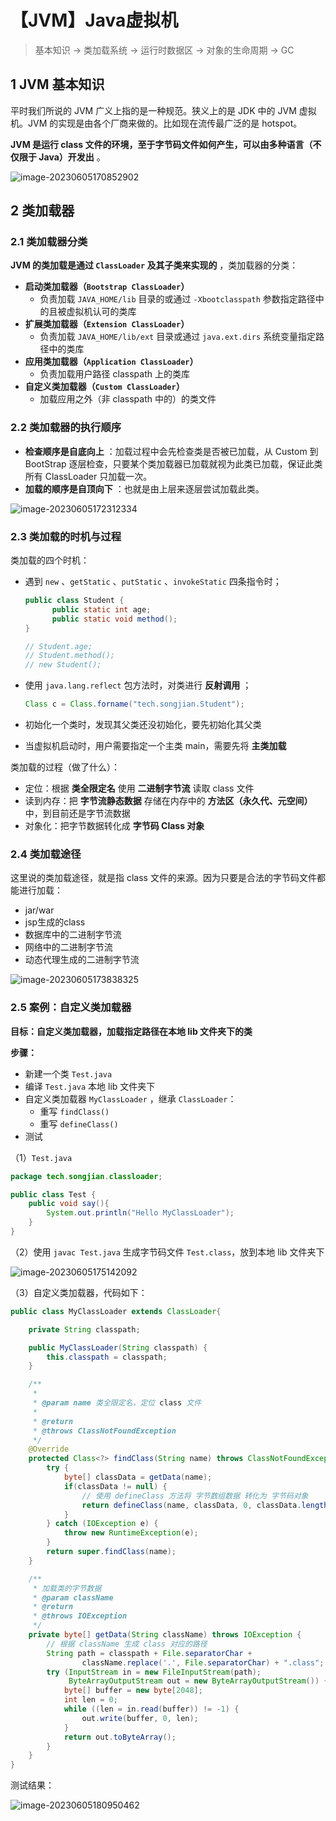 # 【JVM】Java虚拟机

> 基本知识 -> 类加载系统 -> 运行时数据区 -> 对象的生命周期 -> GC

## 1 JVM 基本知识

平时我们所说的 JVM 广义上指的是一种规范。狭义上的是 JDK 中的 JVM 虚拟机。JVM 的实现是由各个厂商来做的。比如现在流传最广泛的是 hotspot。

**JVM 是运行 class 文件的环境，至于字节码文件如何产生，可以由多种语言（不仅限于 Java）开发出** 。

![image-20230605170852902](./【JVM】Java虚拟机.assets/image-20230605170852902.png)

## 2 类加载器

### 2.1 类加载器分类

**JVM 的类加载是通过 `ClassLoader` 及其子类来实现的** ，类加载器的分类：

- **启动类加载器（`Bootstrap ClassLoader`）**
  - 负责加载 `JAVA_HOME/lib` 目录的或通过 `-Xbootclasspath` 参数指定路径中的且被虚拟机认可的类库
- **扩展类加载器（`Extension ClassLoader`）**
  - 负责加载 `JAVA_HOME/lib/ext` 目录或通过 `java.ext.dirs` 系统变量指定路径中的类库
- **应用类加载器（`Application ClassLoader`）**
  - 负责加载用户路径 classpath 上的类库
- **自定义类加载器（`Custom ClassLoader`）**
  - 加载应用之外（非 classpath 中的）的类文件

### 2.2 类加载器的执行顺序

- **检查顺序是自底向上** ：加载过程中会先检查类是否被已加载，从 Custom 到 BootStrap 逐层检查，只要某个类加载器已加载就视为此类已加载，保证此类所有 ClassLoader 只加载一次。
- **加载的顺序是自顶向下** ：也就是由上层来逐层尝试加载此类。

![image-20230605172312334](./【JVM】Java虚拟机.assets/image-20230605172312334.png)

### 2.3 类加载的时机与过程

类加载的四个时机：

- 遇到 `new` 、`getStatic` 、`putStatic` 、`invokeStatic` 四条指令时；

  ```java
  public class Student {
  		public static int age;
    	public static void method();
  }
  
  // Student.age;
  // Student.method();
  // new Student();
  ```

- 使用 `java.lang.reflect` 包方法时，对类进行 **反射调用** ；

  ```java
  Class c = Class.forname("tech.songjian.Student");
  ```

- 初始化一个类时，发现其父类还没初始化，要先初始化其父类

- 当虚拟机启动时，用户需要指定一个主类 main，需要先将 **主类加载**

类加载的过程（做了什么）：

- 定位：根据 **类全限定名** 使用 **二进制字节流** 读取 class 文件
- 读到内存：把 **字节流静态数据** 存储在内存中的 **方法区（永久代、元空间）** 中，到目前还是字节流数据
- 对象化：把字节数据转化成 **字节码 Class 对象**

### 2.4  类加载途径

这里说的类加载途径，就是指 class 文件的来源。因为只要是合法的字节码文件都能进行加载：

- jar/war
- jsp生成的class
- 数据库中的二进制字节流
- 网络中的二进制字节流
- 动态代理生成的二进制字节流

![image-20230605173838325](./【JVM】Java虚拟机.assets/image-20230605173838325.png)

### 2.5 案例：自定义类加载器

**目标：自定义类加载器，加载指定路径在本地 lib 文件夹下的类**

**步骤：**

- 新建一个类 `Test.java`
- 编译 `Test.java` 本地 lib 文件夹下
- 自定义类加载器 `MyClassLoader` ，继承 `ClassLoader`：
  - 重写 `findClass()` 
  - 重写 `defineClass()`
- 测试

（1）`Test.java`

```java
package tech.songjian.classloader;

public class Test {
    public void say(){
        System.out.println("Hello MyClassLoader");
    }
}

```

（2）使用 `javac Test.java` 生成字节码文件 `Test.class`，放到本地 lib 文件夹下

![image-20230605175142092](./【JVM】Java虚拟机.assets/image-20230605175142092.png)

（3）自定义类加载器，代码如下：

```java
public class MyClassLoader extends ClassLoader{

    private String classpath;

    public MyClassLoader(String classpath) {
        this.classpath = classpath;
    }

    /**
     *
     * @param name 类全限定名，定位 class 文件
     *
     * @return
     * @throws ClassNotFoundException
     */
    @Override
    protected Class<?> findClass(String name) throws ClassNotFoundException {
        try {
            byte[] classData = getData(name);
            if(classData != null) {
                // 使用 defineClass 方法将 字节数组数据 转化为 字节码对象
                return defineClass(name, classData, 0, classData.length);
            }
        } catch (IOException e) {
            throw new RuntimeException(e);
        }
        return super.findClass(name);
    }

    /**
     * 加载类的字节数据
     * @param className
     * @return
     * @throws IOException
     */
    private byte[] getData(String className) throws IOException {
        // 根据 className 生成 class 对应的路径
        String path = classpath + File.separatorChar +
                className.replace('.', File.separatorChar) + ".class";
        try (InputStream in = new FileInputStream(path);
             ByteArrayOutputStream out = new ByteArrayOutputStream()) {
            byte[] buffer = new byte[2048];
            int len = 0;
            while ((len = in.read(buffer)) != -1) {
                out.write(buffer, 0, len);
            }
            return out.toByteArray();
        }
    }
}
```

测试结果：

![image-20230605180950462](./【JVM】Java虚拟机.assets/image-20230605180950462.png)

















































